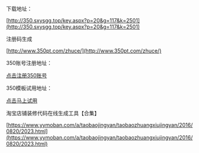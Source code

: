 下载地址：

[http://350.sxysgg.top/key.aspx?p=20&g=117&k=2501](http://350.sxysgg.top/key.aspx?p=20&g=117&k=2501)

注册码生成

[http://www.350pt.com/zhuce/](http://www.350pt.com/zhuce/)

350账号注册地址：

[点击注册350账号](http://350.yymoban.com/350/jihuoma.html)

350模板试用地址：

[点击马上试用](http://350.yymoban.com/350/)

淘宝店铺装修代码在线生成工具【合集】

[https://www.yymoban.com/a/taobaojingyan/taobaozhuangxiujingyan/2016/0820/2023.html](https://www.yymoban.com/a/taobaojingyan/taobaozhuangxiujingyan/2016/0820/2023.html)

